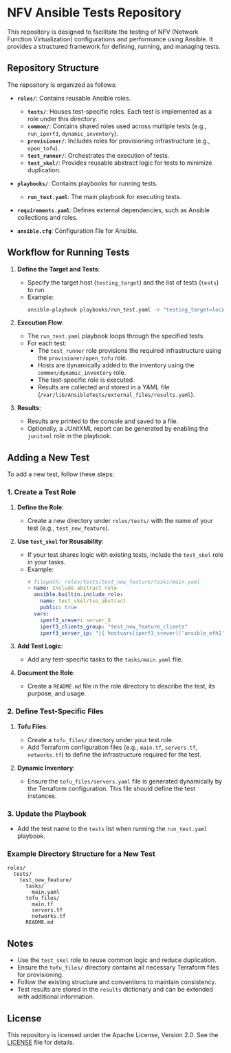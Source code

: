 # NFV Ansible Tests Repository

This repository is designed to facilitate the testing of NFV (Network Function Virtualization) configurations and performance using Ansible. It provides a structured framework for defining, running, and managing tests.

## Repository Structure

The repository is organized as follows:

- **`roles/`**: Contains reusable Ansible roles.
  - **`tests/`**: Houses test-specific roles. Each test is implemented as a role under this directory.
  - **`common/`**: Contains shared roles used across multiple tests (e.g., `run_iperf3`, `dynamic_inventory`).
  - **`provisioner/`**: Includes roles for provisioning infrastructure (e.g., `open_tofu`).
  - **`test_runner/`**: Orchestrates the execution of tests.
  - **`test_skel/`**: Provides reusable abstract logic for tests to minimize duplication.

- **`playbooks/`**: Contains playbooks for running tests.
  - **`run_test.yaml`**: The main playbook for executing tests.

- **`requirements.yaml`**: Defines external dependencies, such as Ansible collections and roles.

- **`ansible.cfg`**: Configuration file for Ansible.

## Workflow for Running Tests

1. **Define the Target and Tests**:
   - Specify the target host (`testing_target`) and the list of tests (`tests`) to run.
   - Example:
     ```bash
     ansible-playbook playbooks/run_test.yaml -e "testing_target=localhost tests=['test_tso_config', 'test_tso_iperf3_same_host']"
     ```

2. **Execution Flow**:
   - The `run_test.yaml` playbook loops through the specified tests.
   - For each test:
     - The `test_runner` role provisions the required infrastructure using the `provisioner/open_tofu` role.
     - Hosts are dynamically added to the inventory using the `common/dynamic_inventory` role.
     - The test-specific role is executed.
     - Results are collected and stored in a YAML file (`/var/lib/AnsibleTests/external_files/results.yaml`).

3. **Results**:
   - Results are printed to the console and saved to a file.
   - Optionally, a JUnitXML report can be generated by enabling the `junitxml` role in the playbook.

## Adding a New Test

To add a new test, follow these steps:

### 1. Create a Test Role

1. **Define the Role**:
   - Create a new directory under `roles/tests/` with the name of your test (e.g., `test_new_feature`).

2. **Use `test_skel` for Reusability**:
   - If your test shares logic with existing tests, include the `test_skel` role in your tasks.
   - Example:
     ```yaml
     # filepath: roles/tests/test_new_feature/tasks/main.yaml
     - name: Include abstract role
       ansible.builtin.include_role:
         name: test_skel/tso_abstract
         public: true
       vars:
         iperf3_srever: server_0
         iperf3_clients_group: "test_new_feature_clients"
         iperf3_server_ip: "{{ hostvars[iperf3_srever]['ansible_eth1']['ipv4']['address'] }}"
     ```

3. **Add Test Logic**:
   - Add any test-specific tasks to the `tasks/main.yaml` file.

4. **Document the Role**:
   - Create a `README.md` file in the role directory to describe the test, its purpose, and usage.

### 2. Define Test-Specific Files

1. **Tofu Files**:
   - Create a `tofu_files/` directory under your test role.
   - Add Terraform configuration files (e.g., `main.tf`, `servers.tf`, `networks.tf`) to define the infrastructure required for the test.

2. **Dynamic Inventory**:
   - Ensure the `tofu_files/servers.yaml` file is generated dynamically by the Terraform configuration. This file should define the test instances.

### 3. Update the Playbook

- Add the test name to the `tests` list when running the `run_test.yaml` playbook.

### Example Directory Structure for a New Test

```
roles/
  tests/
    test_new_feature/
      tasks/
        main.yaml
      tofu_files/
        main.tf
        servers.tf
        networks.tf
      README.md
```

## Notes

- Use the `test_skel` role to reuse common logic and reduce duplication.
- Ensure the `tofu_files/` directory contains all necessary Terraform files for provisioning.
- Follow the existing structure and conventions to maintain consistency.
- Test results are stored in the `results` dictionary and can be extended with additional information.

## License

This repository is licensed under the Apache License, Version 2.0. See the [LICENSE](https://www.apache.org/licenses/LICENSE-2.0) file for details.
